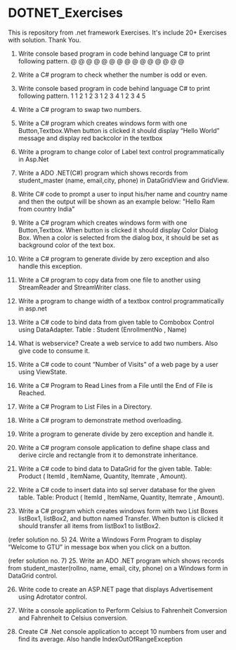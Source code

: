 # DOTNET_Exercises
This is repository from .net framework Exercises. It's include 20+ Exercises with solution. Thank You.

1. Write console based program in code behind language C# to print following
pattern.
@ @ @ @ @
@ @ @ @
@ @ @
@ @
@

2. Write a C# program to check whether the number is odd or even.

3. Write console based program in code behind language C# to print following
pattern.
1
1 2
1 2 3
1 2 3 4
1 2 3 4 5

4. Write a C# program to swap two numbers.

5. Write a C# program which creates windows form with one Button,Textbox.When button is clicked it should display “Hello World” message and display red backcolor in the textbox

6. Write a program to change color of Label text control programmatically in Asp.Net

7. Write a ADO .NET(C#) program which shows records from student_master
(name, email,city, phone) in DataGridView and GridView.

8. Write C# code to prompt a user to input his/her name and country name and then the output will be shown as an example below:
"Hello Ram from country India"

9. Write a C# program which creates windows form with one Button,Textbox. When button is clicked it should display Color Dialog Box. When a color is selected from the dialog box, it should be set as background color of the text box.

10. Write a C# program to generate divide by zero exception and also handle this exception.

11. Write a C# program to copy data from one file to another using StreamReader and StreamWriter class.

12. Write a program to change width of a textbox control programmatically in asp.net

13. Write a C# code to bind data from given table to Combobox Control using DataAdapter. Table : Student (EnrollmentNo , Name)

14. What is webservice? Create a web service to add two numbers. Also give code to consume it.

15. Write a C# code to count “Number of Visits” of a web page by a user using ViewState.

16. Write a C# Program to Read Lines from a File until the End of File is Reached.

17. Write a C# Program to List Files in a Directory.

18. Write a C# program to demonstrate method overloading.

19. Write a program to generate divide by zero exception and handle it.

20. Write a C# program console application to define shape class and derive circle and rectangle from it to demonstrate inheritance.

21. Write a C# code to bind data to DataGrid for the given table. Table: Product ( ItemId , ItemName, Quantity, Itemrate , Amount).

22. Write a C# code to insert data into sql server database for the given table. Table: Product ( ItemId , ItemName, Quantity, Itemrate 
, Amount).

23. Write a C# program which creates windows form with two List Boxes listBox1, listBox2, and button named Transfer. When button is clicked it should transfer all items from listBox1 to listBox2.

(refer solution no. 5) 24. Write a Windows Form Program to display “Welcome to GTU” in message box when you click on a button.

(refer solution no. 7) 25. Write an ADO .NET program which shows records from student_master(rollno, name, email, city, phone) on a Windows form in DataGrid control.

26. Write code to create an ASP.NET page that displays Advertisement using Adrotator control.

27. Write a console application to Perform Celsius to Fahrenheit Conversion and Fahrenheit to Celsius conversion.

28. Create C# .Net console application to accept 10 numbers from user and find its average. Also handle IndexOutOfRangeException
